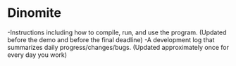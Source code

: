 # Dinomite
 -Instructions including how to compile, run, and use the program. (Updated before the demo and before the final deadline)     -A development log that summarizes daily progress/changes/bugs. (Updated approximately once for every day you work) 
